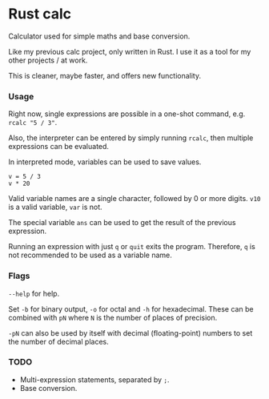 # Rust calc
Calculator used for simple maths and base conversion.

Like my previous calc project, only written in Rust. I use it as a tool for my other projects / at work.

This is cleaner, maybe faster, and offers new functionality.

### Usage
Right now, single expressions are possible in a one-shot command, e.g. `rcalc "5 / 3"`.

Also, the interpreter can be entered by simply running `rcalc`, then multiple expressions can be evaluated.

In interpreted mode, variables can be used to save values.
```
v = 5 / 3
v * 20
```

Valid variable names are a single character, followed by 0 or more digits. `v10` is a valid variable, `var` is not.

The special variable `ans` can be used to get the result of the previous expression.

Running an expression with just `q` or `quit` exits the program. Therefore, `q` is not recommended to be used as a variable name.

### Flags
`--help` for help.

Set `-b` for binary output, `-o` for octal and `-h` for hexadecimal. These can be combined with `pN` where `N` is the number of places of precision.

`-pN` can also be used by itself with decimal (floating-point) numbers to set the number of decimal places.

### TODO
- Multi-expression statements, separated by `;`.
- Base conversion.